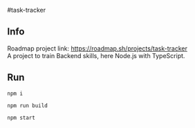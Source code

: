 #task-tracker

## Info
Roadmap project link: https://roadmap.sh/projects/task-tracker  
A project to train Backend skills, here Node.js with TypeScript.

## Run
```
npm i
```

```
npm run build
```

```
npm start
```
